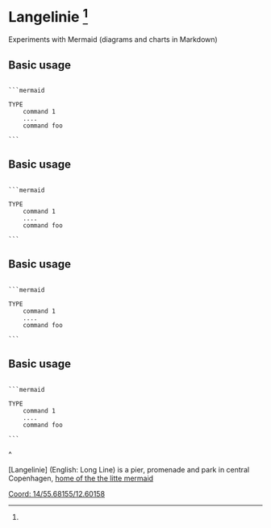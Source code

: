 # Langelinie [^bignote] 

Experiments with Mermaid (diagrams and charts in Markdown)


## Basic usage
<pre><code>
```mermaid

TYPE 
    command 1
    ....
    command foo

```
</code></pre>



## Basic usage
<pre><code>
```mermaid

TYPE 
    command 1
    ....
    command foo

```
</code></pre>



## Basic usage
<pre><code>
```mermaid

TYPE 
    command 1
    ....
    command foo

```
</code></pre>

## Basic usage
<pre><code>
```mermaid

TYPE 
    command 1
    ....
    command foo

```
</code></pre>
^
[^bignote]: 
[Langelinie] (English: Long Line) is a pier, promenade and park in central Copenhagen, [home of the the litte mermaid](https://en.wikipedia.org/wiki/The_Little_Mermaid_(statue))

[Coord: 14/55.68155/12.60158](https://www.openstreetmap.org/?mlat=55.692861&mlon=12.599278&zoom=15#map=14/55.68155/12.60158)